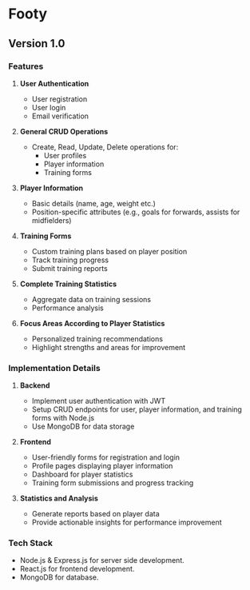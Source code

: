 # Footy

## Version 1.0

### Features

1. **User Authentication**
   - User registration
   - User login
   - Email verification

2. **General CRUD Operations**
   - Create, Read, Update, Delete operations for:
     - User profiles
     - Player information
     - Training forms

3. **Player Information**
   - Basic details (name, age, weight etc.)
   - Position-specific attributes (e.g., goals for forwards, assists for midfielders)

4. **Training Forms**
   - Custom training plans based on player position
   - Track training progress
   - Submit training reports

5. **Complete Training Statistics**
   - Aggregate data on training sessions
   - Performance analysis

6. **Focus Areas According to Player Statistics**
   - Personalized training recommendations
   - Highlight strengths and areas for improvement

### Implementation Details

1. **Backend**
   - Implement user authentication with JWT
   - Setup CRUD endpoints for user, player information, and training forms with Node.js
   - Use MongoDB for data storage

2. **Frontend**
   - User-friendly forms for registration and login
   - Profile pages displaying player information
   - Dashboard for player statistics
   - Training form submissions and progress tracking

3. **Statistics and Analysis**
   - Generate reports based on player data
   - Provide actionable insights for performance improvement
  
### Tech Stack 
   - Node.js & Express.js for server side development.
   - React.js for frontend development.
   - MongoDB for database.

